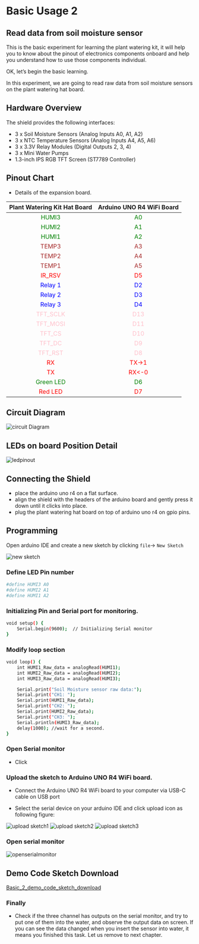 # Basic Usage 2

## Read data from soil moisture sensor

This is the basic experiment for learning the plant watering kit, it will help you to know about the pinout of electronics components onboard and help you understand how to use those components individual.

OK, let’s begin the basic learning.

In this experiment, we are going to read raw data from soil moisture sensors on the plant watering hat board.

## Hardware Overview

The shield provides the following interfaces:
* 3 x Soil Moisture Sensors (Analog Inputs A0, A1, A2)
* 3 x NTC Temperature Sensors (Analog Inputs A4, A5, A6)
* 3 x 3.3V Relay Modules (Digital Outputs 2, 3, 4)
* 3 x Mini Water Pumps
* 1.3-inch IPS RGB TFT Screen (ST7789 Controller)

## Pinout Chart

* Details of the expansion board.

|Plant Watering Kit Hat Board | Arduino UNO R4 WiFi Board|
|:---:|:---:|
| <font color=Green>HUMI3 </font>| <font color=green>A0</font> |
| <font color=Green>HUMI2 </font>| <font color=green>A1</font> |
| <font color=Green>HUMI1 </font>| <font color=green>A2</font> |
| <font color=BROWN>TEMP3</font>| <font color=BROWN>A3</font> |
| <font color=BROWN>TEMP2</font>| <font color=BROWN>A4</font> |
| <font color=BROWN>TEMP1 </font>| <font color=BROWN>A5</font> |
| <font color=red>IR_RSV</font>| <font color=red>D5</font> |
| <font color=blue>Relay 1</font>| <font color=blue>D2</font> |
| <font color=blue>Relay 2</font>| <font color=blue>D3</font> |
| <font color=blue>Relay 3</font>| <font color=blue>D4</font> |
| <font color=pink> TFT_SCLK </font>| <font color=pink>D13 </font>|
| <font color=pink> TFT_MOSI</font>| <font color=pink>D11 </font>|
| <font color=pink> TFT_CS </font>| <font color=pink>D10 </font>|
| <font color=pink> TFT_DC </font>| <font color=pink>D9 </font>|
| <font color=pink> TFT_RST </font>| <font color=pink>D8 </font>|
| <font color=red> RX</font>| <font color=red>TX->1 </font>|
| <font color=red> TX</font>| <font color=red>RX<-0 </font>|
| <font color=green>Green LED </font>|<font color=green>D6</font> |
| <font color=red>Red LED</font> | <font color=red>D7</font> |

## Circuit Diagram 

![circuit Diagram](./imgs/plant_watering_kit_board_diagram.png)

## LEDs on board Position Detail 

![ledpinout](./imgs/KZ-0069-bu1.jpg)

## Connecting the Shield
- place the arduino uno r4 on a flat surface.
- align the shield with the headers of the arduino board and gently press it down until it clicks into place.
- plug the plant watering hat board on top of arduino uno r4 on gpio pins. 

## Programming 

Open arduino IDE and create a new sketch by clicking `file`-> `New Sketch` 

![new sketch](./imgs/pwk01.png)

### Define LED Pin number 

```bash
#define HUMI3 A0 
#define HUMI2 A1
#define HUMI1 A2
```

### Initializing Pin and Serial port for monitoring.

```bash
void setup() {
    Serial.begin(9600);  // Initializing Serial monitor 
}
```

### Modify loop section 

```bash
void loop() {
    int HUMI1_Raw_data = analogRead(HUMI1);
    int HUMI2_Raw_data = analogRead(HUMI2);
    int HUMI3_Raw_data = analogRead(HUMI3);

    Serial.print("Soil Moisture sensor raw data:");
    Serial.print("CH1: ");
    Serial.print(HUMI1_Raw_data);
    Serial.print("CH2: ");
    Serial.print(HUMI2_Raw_data);
    Serial.print("CH3: ");
    Serial.println(HUMI3_Raw_data);
    delay(1000); //wait for a second.
}
```
### Open Serial monitor 
* Click 

### Upload the sketch to Arduino UNO R4 WiFi board.

* Connect the Arduino UNO R4 WiFi board to your computer via USB-C cable on USB port 

* Select the serial device on your arduino IDE and click upload icon as following figure:

![upload sketch1](./imgs/basic_3_01.png) 
![upload sketch2](./imgs/basic_3_02.png) 
![upload sketch3](./imgs/basic_3_03.png) 

### Open serial monitor

![openserialmonitor](./imgs/basic_3_04.png) 

## Demo Code Sketch Download 

[Basic_2_demo_code_sketch_download](./imgs/Basic_2_reading_analog_data_soil_moisture_sensor.zip) 


### Finally 
* Check if the three channel has outputs on the serial monitor, and try to put
one of them into the water, and observe the output data on screen. 
If you can see the data changed when you insert the sensor into water, it means
you finished this task. Let us remove to next chapter. 


